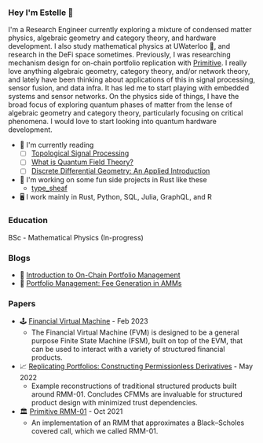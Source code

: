 ### Hey I'm Estelle 🌟

I'm a Research Engineer currently exploring a mixture of condensed matter physics, algebraic geometry and category theory, and hardware development. I also study mathematical physics at UWaterloo 🌌, and research in the DeFi space sometimes. Previously, I was researching mechanism design for on-chain portfolio replication with [Primitive](https://www.primitive.xyz/). I really love anything algebraic geometry, category theory, and/or network theory, and lately have been thinking about applications of this in signal processing, sensor fusion, and data infra. It has led me to start playing with embedded systems and sensor networks. On the physics side of things, I have the broad focus of exploring quantum phases of matter from the lense of algebraic geometry and category theory, particularly focusing on critical phenomena. I would love to start looking into quantum hardware development.

- 🔭 I'm currently reading
  - [ ] [Topological Signal Processing](https://link.springer.com/book/10.1007/978-3-642-36104-3)
  - [ ] [What is Quantum Field Theory?](https://www.cambridge.org/core/books/what-is-a-quantum-field-theory/899688E515D7E05AAA88DB08325E6EAE)
  - [ ] [Discrete Differential Geometry: An Applied Introduction](http://www.cs.cmu.edu/~kmcrane/Projects/DDG/paper.pdf)
- 🌱 I'm working on some fun side projects in Rust like these
  - [type_sheaf](https://github.com/Autoparallel/type_sheaf)
- 🖥️ I work mainly in Rust, Python, SQL, Julia, GraphQL, and R

### Education

BSc - Mathematical Physics (In-progress)

### Blogs

- 🥛 [Introduction to On-Chain Portfolio Management](https://www.primitive.xyz/posts/RMMTech)
- 🍪 [Portfolio Management: Fee Generation in AMMs](https://www.primitive.xyz/blog/fee-growth)

### Papers

- 🕹️ [Financial Virtual Machine](https://www.primitive.xyz/papers/yellow.pdf) - Feb 2023
  - The Financial Virtual Machine (FVM) is designed to be a general purpose Finite State Machine (FSM), built on top of the EVM, that can be used to interact with a variety of structured financial products.
- 📈 [Replicating Portfolios: Constructing Permissionless Derivatives](https://www.primitive.xyz/papers/Constructing_Permissionless_Derivatives.pdf) - May 2022
  - Example reconstructions of traditional structured products built around RMM-01. Concludes CFMMs are invaluable for structured product design with minimized trust dependencies.
- 🏛️ [Primitive RMM-01](https://www.primitive.xyz/papers/Whitepaper.pdf) - Oct 2021
  - An implementation of an RMM that approximates a Black–Scholes covered call, which we called RMM-01.
